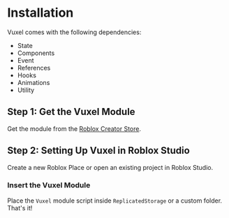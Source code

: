 # Installation

Vuxel comes with the following dependencies:

- State
- Components
- Event
- References
- Hooks
- Animations
- Utility

## Step 1: Get the Vuxel Module
Get the module from the [Roblox Creator Store](https://create.roblox.com/store/asset/131382708043623/Vuxel?viewFromStudio=true&keyword=&searchId=d6dd070a-2639-4bb4-8b30-c352e7d22939).

## Step 2: Setting Up Vuxel in Roblox Studio
Create a new Roblox Place or open an existing project in Roblox Studio.

### Insert the Vuxel Module
Place the `Vuxel` module script inside `ReplicatedStorage` or a custom folder. That's it!